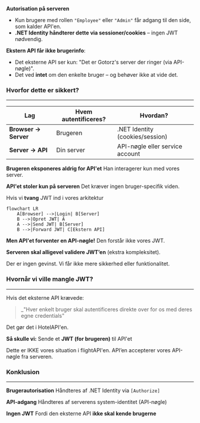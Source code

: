 **Autorisation på serveren**
- Kun brugere med rollen `"Employee"` eller `"Admin"` får adgang til den side, som kalder API'en.
- **.NET Identity håndterer dette via sessioner/cookies** – ingen JWT nødvendig.
  
**Ekstern API får ikke brugerinfo**:
- Det eksterne API ser kun: "Det er Gotorz's server der ringer (via API-nøgle)".
- Det ved **intet** om den enkelte bruger – og behøver ikke at vide det.
  
### Hvorfor dette er sikkert?
---

|Lag|Hvem autentificeres?|Hvordan?|
|---|---|---|
|**Browser → Server**|Brugeren|.NET Identity (cookies/session)|
|**Server → API**|Din server|API-nøgle eller service account|
**Brugeren eksponeres aldrig for API'et** 
Han interagerer kun med vores server.

**API'et stoler kun på serveren** 
Det kræver ingen bruger-specifik viden.


Hvis vi **tvang** JWT ind i vores arkitektur
```mermaid
flowchart LR
    A[Browser] -->|Login| B[Server]
    B -->|Opret JWT| A
    A -->|Send JWT| B[Server]
    B -->|Forward JWT| C[Ekstern API]
```
**Men API'et forventer en API-nøgle!** Den forstår ikke vores JWT.

**Serveren skal alligevel validere JWT’en** (ekstra kompleksitet).

Der er ingen gevinst. Vi får ikke mere sikkerhed eller funktionalitet.

### Hvornår vi ville mangle JWT?
---
Hvis det eksterne API krævede:

> _"Hver enkelt bruger skal autentificeres direkte over for os med deres egne credentials"

Det gør det i  HotelAPI'en.

**Så skulle vi:**
Sende et **JWT (for brugeren)** til API'et

Dette er IKKE vores situation i flightAPI'en. 
API’en accepterer vores API-nøgle fra serveren.

### Konklusion
---
**Brugerautorisation**
Håndteres af .NET Identity via `[Authorize]`
 
**API-adgang** 
Håndteres af serverens system-identitet (API-nøgle)

**Ingen JWT** 
Fordi den eksterne API **ikke skal kende brugerne**
